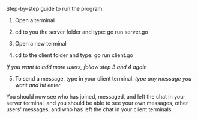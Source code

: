 Step-by-step guide to run the program:

1. Open a terminal

2. cd to you the server folder and type:
   go run server.go

3. Open a new terminal

4. cd to the client folder and type:
   go run client.go <username>

_If you want to add more users, follow step 3 and 4 again_

5. To send a message, type in your client terminal:
   _type any message you want and hit enter_

You should now see who has joined, messaged, and left the chat in your server terminal,
and you should be able to see your own messages, other users' messages, and who has left
the chat in your client terminals.
